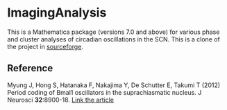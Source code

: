 ImagingAnalysis
===============

This is a Mathematica package (versions 7.0 and above) for various phase and cluster analyses of circadian oscillations in the SCN. This is a clone of the project in [sourceforge](http://sourceforge.net/projects/imaginganalysis/).


Reference
---------
Myung J, Hong S, Hatanaka F, Nakajima Y, De Schutter E, Takumi T (2012) Period coding of Bmal1 oscillators in the suprachiasmatic nucleus. J Neurosci __32__:8900-18. [Link the article](http://www.jneurosci.org/content/32/26/8900.abstract)